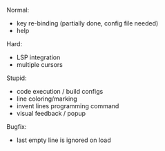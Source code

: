 Normal:
- key re-binding (partially done, config file needed)
- help

Hard:
- LSP integration
- multiple cursors

Stupid:
- code execution / build configs
- line coloring/marking
- invent lines programming command
- visual feedback / popup

Bugfix:
- last empty line is ignored on load
